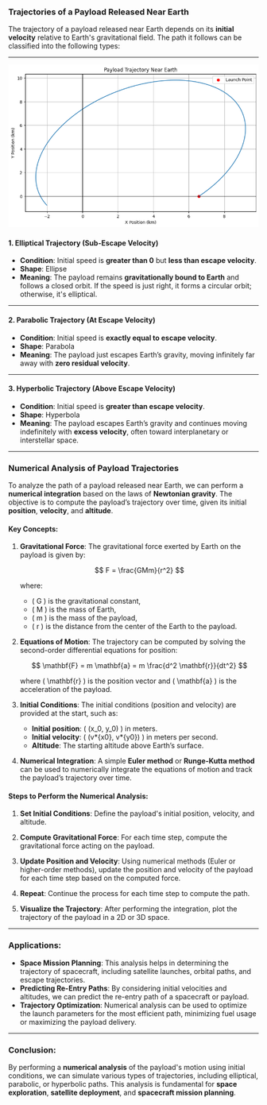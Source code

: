 ### Trajectories of a Payload Released Near Earth

The trajectory of a payload released near Earth depends on its **initial velocity** relative to Earth's gravitational field. The path it follows can be classified into the following types:

---

![alt text](image35.png)

#### 1. **Elliptical Trajectory** (Sub-Escape Velocity)

- **Condition**: Initial speed is **greater than 0** but **less than escape velocity**.
- **Shape**: Ellipse
- **Meaning**: The payload remains **gravitationally bound to Earth** and follows a closed orbit. If the speed is just right, it forms a circular orbit; otherwise, it's elliptical.

---

#### 2. **Parabolic Trajectory** (At Escape Velocity)

- **Condition**: Initial speed is **exactly equal to escape velocity**.
- **Shape**: Parabola
- **Meaning**: The payload just escapes Earth’s gravity, moving infinitely far away with **zero residual velocity**.

---

#### 3. **Hyperbolic Trajectory** (Above Escape Velocity)

- **Condition**: Initial speed is **greater than escape velocity**.
- **Shape**: Hyperbola
- **Meaning**: The payload escapes Earth’s gravity and continues moving indefinitely with **excess velocity**, often toward interplanetary or interstellar space.

---



### Numerical Analysis of Payload Trajectories

To analyze the path of a payload released near Earth, we can perform a **numerical integration** based on the laws of **Newtonian gravity**. The objective is to compute the payload’s trajectory over time, given its initial **position**, **velocity**, and **altitude**.

#### Key Concepts:

1. **Gravitational Force**: The gravitational force exerted by Earth on the payload is given by:

   $$
   F = \frac{GMm}{r^2}
   $$

   where:

   - \( G \) is the gravitational constant,
   - \( M \) is the mass of Earth,
   - \( m \) is the mass of the payload,
   - \( r \) is the distance from the center of the Earth to the payload.

2. **Equations of Motion**: The trajectory can be computed by solving the second-order differential equations for position:

   $$
   \mathbf{F} = m \mathbf{a} = m \frac{d^2 \mathbf{r}}{dt^2}
   $$

   where \( \mathbf{r} \) is the position vector and \( \mathbf{a} \) is the acceleration of the payload.

3. **Initial Conditions**: The initial conditions (position and velocity) are provided at the start, such as:

   - **Initial position**: \( (x_0, y_0) \) in meters.
   - **Initial velocity**: \( (v*{x0}, v*{y0}) \) in meters per second.
   - **Altitude**: The starting altitude above Earth’s surface.

4. **Numerical Integration**: A simple **Euler method** or **Runge-Kutta method** can be used to numerically integrate the equations of motion and track the payload’s trajectory over time.

#### Steps to Perform the Numerical Analysis:

1. **Set Initial Conditions**: Define the payload's initial position, velocity, and altitude.
2. **Compute Gravitational Force**: For each time step, compute the gravitational force acting on the payload.
3. **Update Position and Velocity**: Using numerical methods (Euler or higher-order methods), update the position and velocity of the payload for each time step based on the computed force.
4. **Repeat**: Continue the process for each time step to compute the path.

5. **Visualize the Trajectory**: After performing the integration, plot the trajectory of the payload in a 2D or 3D space.

---

### Applications:

- **Space Mission Planning**: This analysis helps in determining the trajectory of spacecraft, including satellite launches, orbital paths, and escape trajectories.
- **Predicting Re-Entry Paths**: By considering initial velocities and altitudes, we can predict the re-entry path of a spacecraft or payload.
- **Trajectory Optimization**: Numerical analysis can be used to optimize the launch parameters for the most efficient path, minimizing fuel usage or maximizing the payload delivery.

---

### Conclusion:

By performing a **numerical analysis** of the payload's motion using initial conditions, we can simulate various types of trajectories, including elliptical, parabolic, or hyperbolic paths. This analysis is fundamental for **space exploration**, **satellite deployment**, and **spacecraft mission planning**.